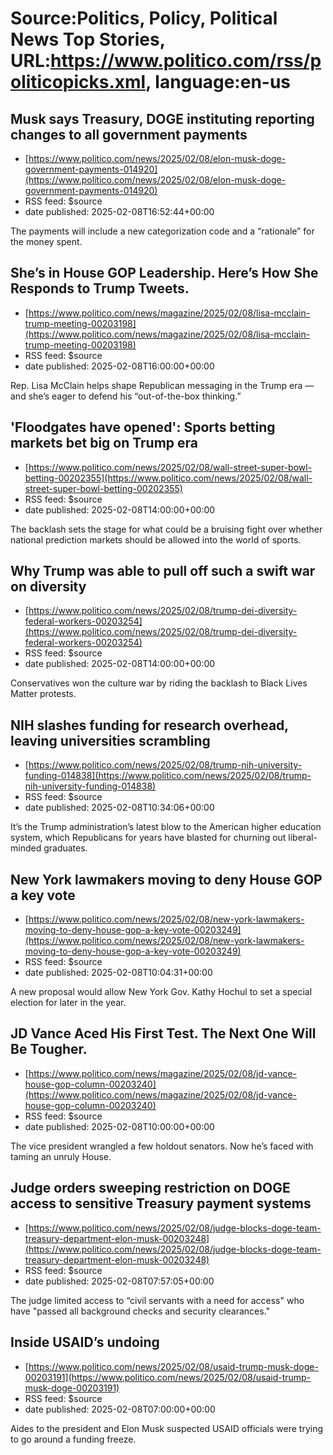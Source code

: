 # Source:Politics, Policy, Political News Top Stories, URL:https://www.politico.com/rss/politicopicks.xml, language:en-us

## Musk says Treasury, DOGE instituting reporting changes to all government payments
 - [https://www.politico.com/news/2025/02/08/elon-musk-doge-government-payments-014920](https://www.politico.com/news/2025/02/08/elon-musk-doge-government-payments-014920)
 - RSS feed: $source
 - date published: 2025-02-08T16:52:44+00:00

The payments will include a new categorization code and a “rationale” for the money spent.

## She’s in House GOP Leadership. Here’s How She Responds to Trump Tweets.
 - [https://www.politico.com/news/magazine/2025/02/08/lisa-mcclain-trump-meeting-00203198](https://www.politico.com/news/magazine/2025/02/08/lisa-mcclain-trump-meeting-00203198)
 - RSS feed: $source
 - date published: 2025-02-08T16:00:00+00:00

Rep. Lisa McClain helps shape Republican messaging in the Trump era — and she’s eager to defend his “out-of-the-box thinking.”

## 'Floodgates have opened': Sports betting markets bet big on Trump era
 - [https://www.politico.com/news/2025/02/08/wall-street-super-bowl-betting-00202355](https://www.politico.com/news/2025/02/08/wall-street-super-bowl-betting-00202355)
 - RSS feed: $source
 - date published: 2025-02-08T14:00:00+00:00

The backlash sets the stage for what could be a bruising fight over whether national prediction markets should be allowed into the world of sports.

## Why Trump was able to pull off such a swift war on diversity
 - [https://www.politico.com/news/2025/02/08/trump-dei-diversity-federal-workers-00203254](https://www.politico.com/news/2025/02/08/trump-dei-diversity-federal-workers-00203254)
 - RSS feed: $source
 - date published: 2025-02-08T14:00:00+00:00

Conservatives won the culture war by riding the backlash to Black Lives Matter protests.

## NIH slashes funding for research overhead, leaving universities scrambling
 - [https://www.politico.com/news/2025/02/08/trump-nih-university-funding-014838](https://www.politico.com/news/2025/02/08/trump-nih-university-funding-014838)
 - RSS feed: $source
 - date published: 2025-02-08T10:34:06+00:00

It’s the Trump administration’s latest blow to the American higher education system, which Republicans for years have blasted for churning out liberal-minded graduates.

## New York lawmakers moving to deny House GOP a key vote
 - [https://www.politico.com/news/2025/02/08/new-york-lawmakers-moving-to-deny-house-gop-a-key-vote-00203249](https://www.politico.com/news/2025/02/08/new-york-lawmakers-moving-to-deny-house-gop-a-key-vote-00203249)
 - RSS feed: $source
 - date published: 2025-02-08T10:04:31+00:00

A new proposal would allow New York Gov. Kathy Hochul to set a special election for later in the year.

## JD Vance Aced His First Test. The Next One Will Be Tougher.
 - [https://www.politico.com/news/magazine/2025/02/08/jd-vance-house-gop-column-00203240](https://www.politico.com/news/magazine/2025/02/08/jd-vance-house-gop-column-00203240)
 - RSS feed: $source
 - date published: 2025-02-08T10:00:00+00:00

The vice president wrangled a few holdout senators. Now he’s faced with taming an unruly House.

## Judge orders sweeping restriction on DOGE access to sensitive Treasury payment systems
 - [https://www.politico.com/news/2025/02/08/judge-blocks-doge-team-treasury-department-elon-musk-00203248](https://www.politico.com/news/2025/02/08/judge-blocks-doge-team-treasury-department-elon-musk-00203248)
 - RSS feed: $source
 - date published: 2025-02-08T07:57:05+00:00

The judge limited access to “civil servants with a need for access" who have "passed all background checks and security clearances."

## Inside USAID’s undoing
 - [https://www.politico.com/news/2025/02/08/usaid-trump-musk-doge-00203191](https://www.politico.com/news/2025/02/08/usaid-trump-musk-doge-00203191)
 - RSS feed: $source
 - date published: 2025-02-08T07:00:00+00:00

Aides to the president and Elon Musk suspected USAID officials were trying to go around a funding freeze.

